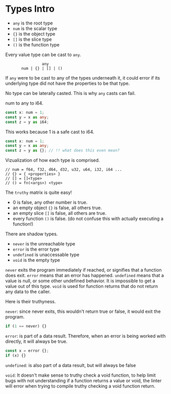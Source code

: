# Types Intro

- `any` is the root type
- `num` is the scalar type
- `{}` is the object type
- `[]` is the slice type
- `()` is the function type

Every value type can be cast to `any`.

```
                any
       num | {} | [] | () 
```
If `any` were to be cast to any of the types underneath it, it could error if its underlying type did not have the properties to be that type.

No type can be laterally casted. This is why `any` casts can fail.

num to any to i64.

```ts
const x: num = 1;
const y = x as any;
const z = y as i64;
```

This works because 1 is a safe cast to i64.

```ts
const x: num = 1;
const y = x as any;
const z = y as {}; // !! what does this even mean?
```

Vizualization of how each type is comprised.
```
// num = f64, f32, d64, d32, u32, u64, i32, i64 ...
// {} = { <properties> }
// [] = []<type>
// () = fn(<args>) <type>
```

The `truthy` matrix is quite easy!

- 0 is false, any other number is true.
- an empty object `{}` is false, all others true.
- an empty slice `[]` is false, all others are true.
- every function `()` is false. (do not confuse this with actually executing a function!)

There are shadow types.

- `never` is the unreachable type
- `error` is the error type
- `undefined` is unaccessable type
- `void` is the empty type

`never` exits the program immediately if reached, or signifies that a function does exit.
`error` means that an error has happened.
`undefined` means that a value is null, or some other undefined behavior. It is impossible to get a value out of this type.
`void` is used for function returns that do not return any data to the caller.

Here is their truthyness.

`never`: since never exits, this wouldn't return true or false, it would exit the program.

```ts
if (1 == never) {}
```

`error`: is part of a data result. Therefore, when an error is being worked with directly, it will always be true.

```ts
const x = error {};
if (x) {}
```

`undefined`: is also part of a data result, but will always be false

`void`: It doesn't make sense to truthy check a void function, to help limit bugs with not understanding if a function returns a value or void, the linter will error when trying to compile truthy checking a void function return. 

